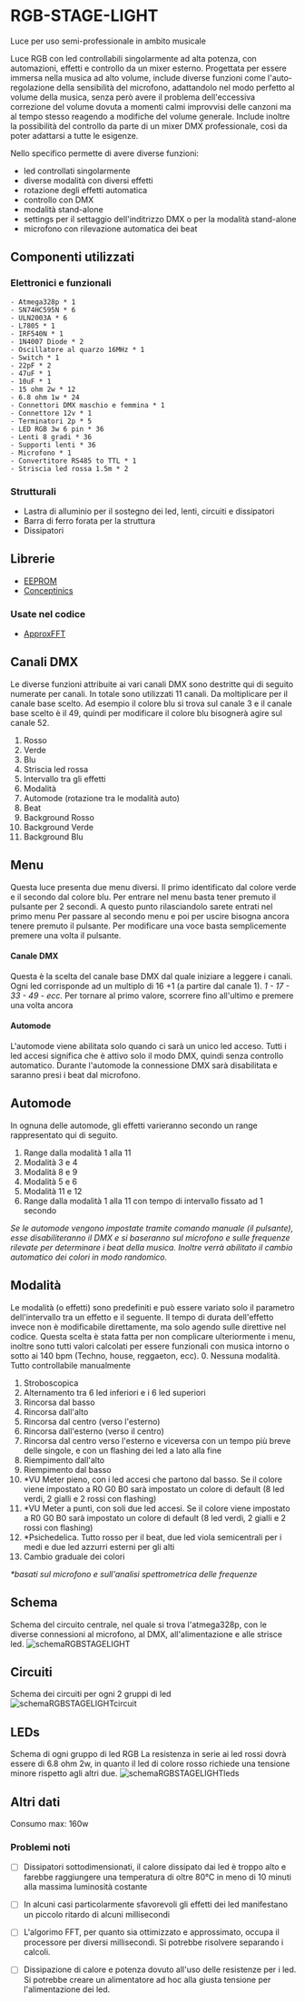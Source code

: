 # RGB-STAGE-LIGHT
Luce per uso semi-professionale in ambito musicale


Luce RGB con led controllabili singolarmente ad alta potenza, con automazioni, effetti e controllo da un mixer esterno.
Progettata per essere immersa nella musica ad alto volume, include diverse funzioni come l'auto-regolazione della sensibilità del microfono, adattandolo nel modo perfetto al volume della musica, senza però avere il problema dell'eccessiva correzione del volume dovuta a momenti calmi improvvisi delle canzoni ma al tempo stesso reagendo a modifiche del volume generale.
Include inoltre la possibilità del controllo da parte di un mixer DMX professionale, così da poter adattarsi a tutte le esigenze.


Nello specifico permette di avere diverse funzioni:
  - led controllati singolarmente
  - diverse modalità con diversi effetti
  - rotazione degli effetti automatica
  - controllo con DMX
  - modalità stand-alone
  - settings per il settaggio dell'inditrizzo DMX o per la modalità stand-alone
  - microfono con rilevazione automatica dei beat



## Componenti utilizzati
  ### Elettronici e funzionali
    - Atmega328p * 1
    - SN74HC595N * 6
    - ULN2003A * 6
    - L7805 * 1
    - IRF540N * 1
    - 1N4007 Diode * 2
    - Oscillatore al quarzo 16MHz * 1
    - Switch * 1
    - 22pF * 2
    - 47uF * 1
    - 10uF * 1
    - 15 ohm 2w * 12
    - 6.8 ohm 1w * 24
    - Connettori DMX maschio e femmina * 1
    - Connettore 12v * 1
    - Terminatori 2p * 5
    - LED RGB 3w 6 pin * 36
    - Lenti 8 gradi * 36
    - Supporti lenti * 36
    - Microfono * 1
    - Convertitore RS485 to TTL * 1
    - Striscia led rossa 1.5m * 2

  ### Strutturali
  - Lastra di alluminio per il sostegno dei led, lenti, circuiti e dissipatori
  - Barra di ferro forata per la struttura
  - Dissipatori



## Librerie

  - [EEPROM](https://www.arduino.cc/en/Reference/EEPROM)
  - [Conceptinics](https://github.com/alfo/arduino-libraries/tree/master/Conceptinetics)
  
  ### Usate nel codice
  
  - [ApproxFFT](https://create.arduino.cc/projecthub/abhilashpatel121/approxfft-fastest-fft-function-for-arduino-fd4917)



## Canali DMX
  Le diverse funzioni attribuite ai vari canali DMX sono destritte qui di seguito numerate per canali. 
  In totale sono utilizzati 11 canali.
  Da moltiplicare per il canale base scelto. Ad esempio il colore blu si trova sul canale 3 e il canale base scelto è il 49, quindi per modificare il colore blu bisognerà agire sul canale 52.
  
  1. Rosso
  2. Verde
  3. Blu
  4. Striscia led rossa
  5. Intervallo tra gli effetti
  6. Modalità
  7. Automode (rotazione tra le modalità auto)
  8. Beat
  9. Background Rosso
  10. Background Verde
  11. Background Blu



## Menu
  Questa luce presenta due menu diversi. Il primo identificato dal colore verde e il secondo dal colore blu.
  Per entrare nel menu basta tener premuto il pulsante per 2 secondi. A questo punto rilasciandolo sarete entrati nel primo menu
  Per passare al secondo menu e poi per uscire bisogna ancora tenere premuto il pulsante.
  Per modificare una voce basta semplicemente premere una volta il pulsante.
  
  #### Canale DMX
  Questa è la scelta del canale base DMX dal quale iniziare a leggere i canali. Ogni led corrisponde ad un multiplo di 16 +1 (a partire dal canale 1).
  *1 - 17 - 33 - 49 - ecc.*
  Per tornare al primo valore, scorrere fino all'ultimo e premere una volta ancora

  #### Automode
  L'automode viene abilitata solo quando ci sarà un unico led acceso. 
  Tutti i led accesi significa che è attivo solo il modo DMX, quindi senza controllo automatico.
  Durante l'automode la connessione DMX sarà disabilitata e saranno presi i beat dal microfono.
  
  
  
## Automode
  In ognuna delle automode, gli effetti varieranno secondo un range rappresentato qui di seguito.
  1. Range dalla modalità 1 alla 11
  2. Modalità 3 e 4
  3. Modalità 8 e 9
  4. Modalità 5 e 6
  5. Modalità 11 e 12
  6. Range dalla modalità 1 alla 11 con tempo di intervallo fissato ad 1 secondo
  
  *Se le automode vengono impostate tramite comando manuale (il pulsante), esse disabiliteranno il DMX e si baseranno sul microfono e sulle frequenze rilevate per determinare i beat della musica. Inoltre verrà abilitato il cambio automatico dei colori in modo randomico.*
  
  
  
## Modalità
  Le modalità (o effetti) sono predefiniti e può essere variato solo il parametro dell'intervallo tra un effetto e il seguente. Il tempo di durata dell'effetto invece non è modificabile direttamente, ma solo agendo sulle direttive nel codice. Questa scelta è stata fatta per non complicare ulteriormente i menu, inoltre sono tutti valori calcolati per essere funzionali con musica intorno o sotto ai 140 bpm (Techno, house, reggaeton, ecc).
  0. Nessuna modalità. Tutto controllabile manualmente
  1. Stroboscopica
  2. Alternamento tra 6 led inferiori e i 6 led superiori
  3. Rincorsa dal basso
  4. Rincorsa dall'alto
  5. Rincorsa dal centro (verso l'esterno)
  6. Rincorsa dall'esterno (verso il centro)
  7. Rincorsa dal centro verso l'esterno e viceversa con un tempo più breve delle singole, e con un flashing dei led a lato alla fine
  8. Riempimento dall'alto
  9. Riempimento dal basso
  10. *VU Meter pieno, con i led accesi che partono dal basso. Se il colore viene impostato a R0 G0 B0 sarà impostato un colore di default (8 led verdi, 2 gialli e 2 rossi con flashing)
  11. *VU Meter a punti, con soli due led accesi. Se il colore viene impostato a R0 G0 B0 sarà impostato un colore di default (8 led verdi, 2 gialli e 2 rossi con flashing)
  12. *Psichedelica. Tutto rosso per il beat, due led viola semicentrali per i medi e due led azzurri esterni per gli alti
  13. Cambio graduale dei colori

  *\*basati sul microfono e sull'analisi spettrometrica delle frequenze*






## Schema
  Schema del circuito centrale, nel quale si trova l'atmega328p, con le diverse connessioni al microfono, al DMX, all'alimentazione e alle strisce led.
![schemaRGBSTAGELIGHT](https://user-images.githubusercontent.com/67070203/130881474-e93b4121-a1b9-44df-92a7-d519e544fb61.png)




## Circuiti
Schema dei circuiti per ogni 2 gruppi di led
![schemaRGBSTAGELIGHTcircuit](https://user-images.githubusercontent.com/67070203/130877291-44b75738-3f1a-4305-8f49-6e4e1e7075d4.png)



## LEDs
Schema di ogni gruppo di led RGB
La resistenza in serie ai led rossi dovrà essere di 6.8 ohm 2w, in quanto il led di colore rosso richiede una tensione minore rispetto agli altri due.
![schemaRGBSTAGELIGHTleds](https://user-images.githubusercontent.com/67070203/130881465-104e17af-7000-4a23-b5bb-beba46111adc.png)



## Altri dati
  Consumo max: 160w
  
  ### Problemi noti
  - [ ] Dissipatori sottodimensionati, il calore dissipato dai led è troppo alto e farebbe raggiungere una temperatura di oltre 80°C in meno di 10 minuti alla massima luminosità costante
  - [ ] In alcuni casi particolarmente sfavorevoli gli effetti dei led manifestano un piccolo ritardo di alcuni millisecondi
  - [ ] L'algorimo FFT, per quanto sia ottimizzato e approssimato, occupa il processore per diversi millisecondi. Si potrebbe risolvere separando i calcoli.
  - [ ] Dissipazione di calore e potenza dovuto all'uso delle resistenze per i led. Si potrebbe creare un alimentatore ad hoc alla giusta tensione per l'alimentazione dei led.
  
